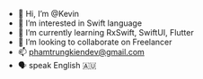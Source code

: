 - 👋 Hi, I’m @Kevin
- 👀 I’m interested in Swift language 
- 🌱 I’m currently learning RxSwift, SwiftUI, Flutter
- 💞️ I’m looking to collaborate on Freelancer
- 📫 phamtrungkiendev@gmail.com 
- 🗣 speak English 🇦🇺

<!---
codedeman/codedeman is a ✨ special ✨ repository because its `README.md` (this file) appears on your GitHub profile.
You can click the Preview link to take a look at your changes.
--->
